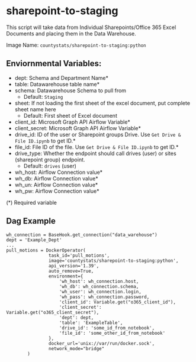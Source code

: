 # sharepoint-to-staging

This script will take data from Individual Sharepoints/Office 365 Excel Documents and placing them in the Data Warehouse.

Image Name: `countystats/sharepoint-to-staging:python`

## Enviornmental Variables:
* dept: Schema and Department Name*
* table: Datawarehouse table name*
* schema: Datawarehouse Schema to pull from
  * Default: `Staging`
* sheet: If not loading the first sheet of the excel document, put complete sheet name here
  * Default: First sheet of Excel document
* client_id: Microsoft Graph API Airflow Variable*
* client_secret: Microsoft Graph API Airflow Variable*
* drive_id: ID of the user or Sharepoint groups Drive. Use `Get Drive & File ID.ipynb` to get ID.*
* file_id: File ID of the file. Use `Get Drive & File ID.ipynb` to get ID.*
* drive_type: Whether the endpoint should call drives (user) or sites (sharepoint group) endpoint.
  * Default: `drives` (user)
* wh_host: Airflow Connection value*
* wh_db: Airflow Connection value*
* wh_un: Airflow Connection value*
* wh_pw: Airflow Connection value*

(*) Required variable

## Dag Example

```
wh_connection = BaseHook.get_connection("data_warehouse")
dept = 'Example_Dept'
...
pull_motions = DockerOperator(
                task_id='pull_motions',
                image='countystats/sharepoint-to-staging:python',
                api_version='1.39',
                auto_remove=True,
                environment={
                    'wh_host': wh_connection.host,
                    'wh_db': wh_connection.schema,
                    'wh_user': wh_connection.login,
                    'wh_pass': wh_connection.password,
                    'client_id': Variable.get("o365_client_id"),
                    'client_secret':  Variable.get("o365_client_secret"),
                    'dept': dept,
                    'table': 'ExampleTable',
                    'drive_id': 'some_id_from_notebook',
                    'file_id': 'some_other_id_from_notebook'
                },
                docker_url='unix://var/run/docker.sock',
                network_mode="bridge"
        )
```
